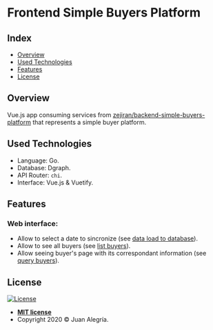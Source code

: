 # Frontend Simple Buyers Platform

## Index

- [Overview](#overview)
- [Used Technologies](#used-technologies)
- [Features](#features)
- [License](#license)

## Overview

Vue.js app consuming services from 
<a href='https://github.com/zejiran/backend-simple-buyers-platform'>zejiran/backend-simple-buyers-platform</a>
that represents a simple buyer platform.

## Used Technologies

- Language: Go.
- Database: Dgraph.
- API Router: ```chi```.
- Interface: Vue.js & Vuetify.

## Features

### Web interface:

- Allow to select a date to sincronize (see
 <a href='https://github.com/zejiran/backend-simple-buyers-platform#1-load-data-to-database'>data load to database</a>).
- Allow to see all buyers (see
 <a href='https://github.com/zejiran/backend-simple-buyers-platform#2-list-buyers'>list buyers</a>).
- Allow seeing buyer's page with its correspondant information (see 
 <a href='https://github.com/zejiran/backend-simple-buyers-platform#3-query-buyers'>query buyers</a>).

## License

[![License](http://img.shields.io/:license-mit-blue.svg?style=flat-square)](http://badges.mit-license.org)

- **[MIT license](LICENSE)**
- Copyright 2020 © Juan Alegría.
